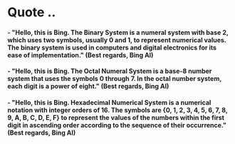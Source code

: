 # Quote ..

#### - "Hello, this is Bing. The Binary System is a numeral system with base 2, which uses two symbols, usually 0 and 1, to represent numerical values. The binary system is used in computers and digital electronics for its ease of implementation." (Best regards, Bing AI)

#### - "Hello, this is Bing. The Octal Numeral System is a base-8 number system that uses the symbols 0 through 7. In the octal number system, each digit is a power of eight." (Best regards, Bing AI)

#### - "Hello, this is Bing. Hexadecimal Numerical System is a numerical notation with integer orders of 16. The symbols are {0, 1, 2, 3, 4, 5, 6, 7, 8, 9, A, B, C, D, E, F} to represent the values of the numbers within the first digit in ascending order according to the sequence of their occurrence." (Best regards, Bing AI)
